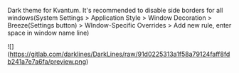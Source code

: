 Dark theme for Kvantum. It's recommended to disable side borders for all windows(System Settings > Application Style > Window Decoration > 
Breeze(Settings button) > WIndow-Specific Overrides > Add new rule, enter space in window name line)

![]
(https://gitlab.com/darklines/DarkLines/raw/91d0225313a1f58a79124faff8fdb241a7e7a6fa/preview.png)